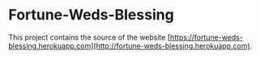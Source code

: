 # Fortune-Weds-Blessing
This project contains the source of the website [https://fortune-weds-blessing.herokuapp.com](http://fortune-weds-blessing.herokuapp.com).
